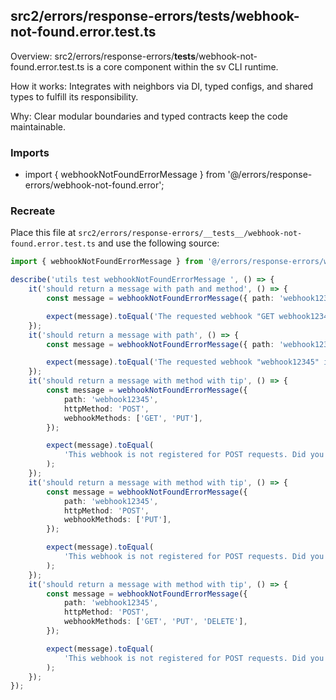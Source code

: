 ## src2/errors/response-errors/__tests__/webhook-not-found.error.test.ts

Overview: src2/errors/response-errors/__tests__/webhook-not-found.error.test.ts is a core component within the sv CLI runtime.

How it works: Integrates with neighbors via DI, typed configs, and shared types to fulfill its responsibility.

Why: Clear modular boundaries and typed contracts keep the code maintainable.

### Imports

- import { webhookNotFoundErrorMessage } from '@/errors/response-errors/webhook-not-found.error';

### Recreate

Place this file at `src2/errors/response-errors/__tests__/webhook-not-found.error.test.ts` and use the following source:

```ts
import { webhookNotFoundErrorMessage } from '@/errors/response-errors/webhook-not-found.error';

describe('utils test webhookNotFoundErrorMessage ', () => {
	it('should return a message with path and method', () => {
		const message = webhookNotFoundErrorMessage({ path: 'webhook12345', httpMethod: 'GET' });

		expect(message).toEqual('The requested webhook "GET webhook12345" is not registered.');
	});
	it('should return a message with path', () => {
		const message = webhookNotFoundErrorMessage({ path: 'webhook12345' });

		expect(message).toEqual('The requested webhook "webhook12345" is not registered.');
	});
	it('should return a message with method with tip', () => {
		const message = webhookNotFoundErrorMessage({
			path: 'webhook12345',
			httpMethod: 'POST',
			webhookMethods: ['GET', 'PUT'],
		});

		expect(message).toEqual(
			'This webhook is not registered for POST requests. Did you mean to make a GET or PUT request?',
		);
	});
	it('should return a message with method with tip', () => {
		const message = webhookNotFoundErrorMessage({
			path: 'webhook12345',
			httpMethod: 'POST',
			webhookMethods: ['PUT'],
		});

		expect(message).toEqual(
			'This webhook is not registered for POST requests. Did you mean to make a PUT request?',
		);
	});
	it('should return a message with method with tip', () => {
		const message = webhookNotFoundErrorMessage({
			path: 'webhook12345',
			httpMethod: 'POST',
			webhookMethods: ['GET', 'PUT', 'DELETE'],
		});

		expect(message).toEqual(
			'This webhook is not registered for POST requests. Did you mean to make a GET, PUT or DELETE request?',
		);
	});
});

```

